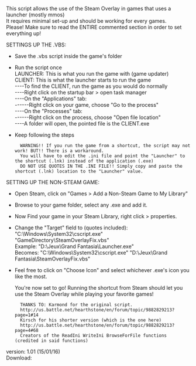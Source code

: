 This script allows the use of the Steam Overlay in games that uses a launcher (mostly mmos)  
It requires minimal set-up and should be working for every games.  
Please! Make sure to read the ENTIRE commented section in order to set everything up!

SETTINGS UP THE .VBS:
- Save the .vbs script inside the game's folder
- Run the script once  
LAUNCHER: This is what you run the game with (game updater)  
CLIENT: This is what the launcher starts to run the game  
----To find the CLIENT, run the game as you would do normally  
----Right click on the startup bar > open task manager  
----On the "Applications" tab:  
------Right click on your game, choose "Go to the process"  
----On the "Processes" tab:  
------Right click on the process, choose "Open file location"  
----A folder will open, the pointed file is the CLIENT.exe  
- Keep following the steps
  
		WARNING!! If you run the game from a shortcut, the script may not work! BUT!! There is a workaround.  
		You will have to edit the .ini file and point the "Launcher" to the shortcut (.lnk) instead of the application (.exe)  
		DO NOT USE QUOTES IN THE .INI FILE!! Simply copy and paste the shortcut (.lnk) location to the "Launcher" value.  

SETTING UP THE NON-STEAM GAME:  
- Open Steam, click on "Games > Add a Non-Steam Game to My Library"
- Browse to your game folder, select any .exe and add it.
- Now Find your game in your Steam Library, right click > properties.
- Change the "Target" field to (quotes included):  
 "C:\Windows\System32\cscript.exe" "GameDirectory\SteamOverlayFix.vbs"  
Example: "D:\Jeux\Grand Fantasia\Launcher.exe"  
Becomes: "C:\Windows\System32\cscript.exe" "D:\Jeux\Grand Fantasia\SteamOverlayFix.vbs"  
- Feel free to click on "Choose Icon" and select whichever .exe's icon you like the most.

	You're now set to go! Running the shortcut from Steam should let you use the Steam Overlay while playing your favorite games!  

        THANKS TO: Karmond for the original script.  
        http://us.battle.net/hearthstone/en/forum/topic/9882829213?page=1#14  
        Kirsch for his shorter version (which is the one here)  
        http://us.battle.net/hearthstone/en/forum/topic/9882829213?page=4#68  
        Creators of the ReadIni WriteIni BrowseForFile functions (credited in said functions)  

version: 1.01 (15/01/16)  
Download: 